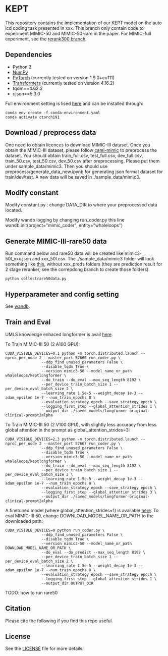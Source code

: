 
# KEPT

This repository contains the implementation of our KEPT model on the auto icd coding task presented in xxx. This branch only contain code to experiment MIMIC-50 and MIMIC-50-rare in the paper. For MIMIC-full experiment, see the [rerank300 branch](https://github.com/whaleloops/KEPT/tree/rerank300).

## Dependencies

* Python 3
* [NumPy](http://www.numpy.org/)
* [PyTorch](http://pytorch.org/) (currently tested on version 1.9.0+cu111)
* [Transformers](https://github.com/huggingface/transformers) (currently tested on version 4.16.2)
* tqdm==4.62.2
* ujson==5.3.0

Full environment setting is lised [here](conda-environment.yaml) and can be installed through:

```
conda env create -f conda-environment.yaml
conda activate ctorch191
```

## Download / preprocess data
One need to obtain licences to download MIMIC-III dataset. Once you obtain the MIMIC-III dataset, please follow [caml-mimic](https://github.com/jamesmullenbach/caml-mimic) to preprocess the dataset. You should obtain train_full.csv, test_full.csv, dev_full.csv, train_50.csv, test_50.csv, dev_50.csv after preprocessing. Please put them under sample_data/mimic3. Then you should use preprocess/generate_data_new.ipynb for generating json format dataset for train/dev/test. A new data will be saved in ./sample_data/mimic3.


## Modify constant
Modify constant.py : change DATA_DIR to where your preprocessed data located.

Modify wandb logging by changing run_coder.py this line wandb.init(project="mimic_coder", entity="whaleloops")

## Generate MIMIC-III-rare50 data
Run command below and rare50 data will be created like mimic3-50l_xxx.json and xxx_50l.csv. The ./sample_data/mimic3 folder will look something like [this](data_files.PNG), without xxx_preds folders (they are prediction result for 2 stage reranker, see the correpdong branch to create those folders). 

```
python collectrare50data.py
```


## Hyperparameter and config setting
See [wandb](https://wandb.ai/whaleloops/mimic_coder/runs/198spced/).


## Train and Eval

UMLS knowledge enhaced longformer is avail [here](https://huggingface.co/whaleloops/keptlongformer). 

To Train MIMIC-III 50 (2 A100 GPU):

```
CUDA_VISIBLE_DEVICES=0,1 python -m torch.distributed.launch --nproc_per_node 2 --master_port 57666 run_coder.py \
                --ddp_find_unused_parameters False \
                --disable_tqdm True \
                --version mimic3-50 --model_name_or_path whaleloops/keptlongformer \
                --do_train --do_eval --max_seq_length 8192 \
                --per_device_train_batch_size 1 --per_device_eval_batch_size 2 \
                --learning_rate 1.5e-5 --weight_decay 1e-3 --adam_epsilon 1e-7 --num_train_epochs 8 \
                --evaluation_strategy epoch --save_strategy epoch \
                --logging_first_step --global_attention_strides 1 \
                --output_dir ./saved_models/longformer-original-clinical-prompt2alpha
```

To Train MIMIC-III 50 (2 V100 GPU), with slightly less accuracy from less global attention in the prompt as global_attention_strides=3:
```
CUDA_VISIBLE_DEVICES=2,3 python -m torch.distributed.launch --nproc_per_node 2 --master_port 57667 run_coder.py \
                --ddp_find_unused_parameters False \
                --disable_tqdm True \
                --version mimic3-50 --model_name_or_path whaleloops/keptlongformer \
                --do_train --do_eval --max_seq_length 8192 \
                --per_device_train_batch_size 1 --per_device_eval_batch_size 2 \
                --learning_rate 1.5e-5 --weight_decay 1e-3 --adam_epsilon 1e-7 --num_train_epochs 8 \
                --evaluation_strategy epoch --save_strategy epoch \
                --logging_first_step --global_attention_strides 3 \
                --output_dir ./saved_models/longformer-original-clinical-prompt2alpha
```

A finetuned model (where global_attention_strides=1) is available [here](https://drive.google.com/file/d/1sv8cad8H1ajcKUis6qJFc7-9e9kWVeAv/view?usp=sharing). To eval MIMIC-III 50, change DOWNLOAD_MODEL_NAME_OR_PATH to the downloaded path:
```
CUDA_VISIBLE_DEVICES=0 python run_coder.py \
                --ddp_find_unused_parameters False \
                --disable_tqdm True \
                --version mimic3-50 --model_name_or_path DOWNLOAD_MODEL_NAME_OR_PATH \
                --do_eval --do_predict --max_seq_length 8192 \
                --per_device_train_batch_size 1 --per_device_eval_batch_size 2 \
                --learning_rate 1.5e-5 --weight_decay 1e-3 --adam_epsilon 1e-7 --num_train_epochs 8 \
                --evaluation_strategy epoch --save_strategy epoch \
                --logging_first_step --global_attention_strides 1 \
                --output_dir OUTPUT_DIR
```

TODO: how to run rare50

## Citation

Please cite the following if you find this repo useful.


## License

See the [LICENSE](LICENSE) file for more details.

